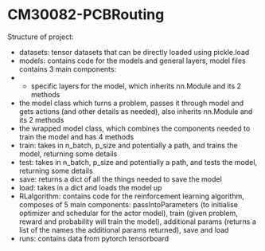 # CM30082-PCBRouting

Structure of project:
 - datasets: tensor datasets that can be directly loaded using pickle.load
 - models: contains code for the models and general layers, model files contains 3 main components:
 - - specific layers for the model, which inherits nn.Module and its 2 methods 
  - the model class which turns a problem, passes it through model and gets actions (and other details as needed), also inherits nn.Module and its 2 methods
  - the wrapped model class, which combines the components needed to train the model and has 4 methods
   - train: takes in n_batch, p_size and potentially a path, and trains the model, returning some details
   - test: takes in n_batch, p_size and potentially a path, and tests the model, returning some details
   - save: returns a dict of all the things needed to save the model
   - load: takes in a dict and loads the model up
 - RLalgorithm: contains code for the reinforcement learning algorithm, composes of 5 main components: passIntoParameters (to initialise optimizer and schedular for the actor model), train (given problem, reward and probability will train the model), additional params (returns a list of the names the additional params returned), save and load
 - runs: contains data from pytorch tensorboard
